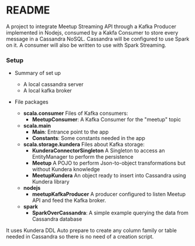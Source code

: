 # README #

A project to integrate Meetup Streaming API through a Kafka Producer implemented in Nodejs, consumed by a Kakfa Consumer to store every message in a Cassandra NoSQL.
Cassandra will be configured to use Spark on it.
A consumer will also be written to use with Spark Streaming.

### Setup ###

* Summary of set up
	* A local cassandra server
	* A local kafka broker

* File packages
	* **scala.consumer** Files of Kafka consumers:
		* **MeetupConsumer**: A Kafka Consumer for the "meetup" topic
	* **scala.main**
		* **Main**: Entrance point to the app
		* **Constants**: Some constants needed in the app
	* **scala.storage.kundera** Files about Kafka storage:
		* **KunderaConnectorSingleton** A Singleton to access an EntityManager to perform the persistence
		* **Meetup** A POJO to perform Json-to-object transformations but without Kundera knowledge
		* **MeetupKundera** An object ready to insert into Cassandra using Kundera library
	* **nodejs**
		* **meetupKafkaProducer** A producer configured to listen Meetup API and feed the Kafka broker.
	* **spark**
		* **SparkOverCassandra**: A simple example querying the data from Cassandra database

It uses Kundera DDL Auto prepare to create any column family or table needed in Cassandra so there is no need of a creation script. 